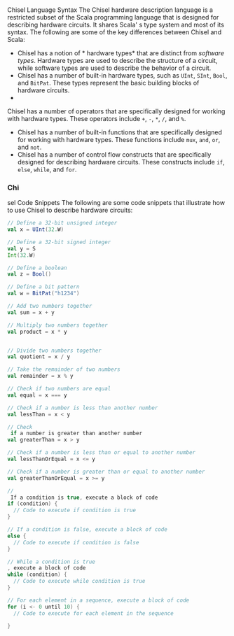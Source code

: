 ###
 Chisel Language Syntax
The Chisel hardware description language is a restricted subset of
 the Scala programming language that is designed for describing hardware circuits. It shares Scala'
s type system and most of its syntax. The following are some of the key differences between Chisel and Scala:

- Chisel has a notion of *
hardware types* that are distinct from *software types*. Hardware types are used to describe the structure of a circuit, while software types are used to describe the behavior
 of a circuit.
- Chisel has a number of built-in hardware types, such as `UInt`, `SInt`, `Bool`, and `BitPat`. These types represent the basic building blocks of hardware circuits.
-
 Chisel has a number of operators that are specifically designed for working with hardware types. These operators include `+`, `-`, `*`, `/`, and `%`.
- Chisel has a number of built-in functions that
 are specifically designed for working with hardware types. These functions include `mux`, `and`, `or`, and `not`.
- Chisel has a number of control flow constructs that are specifically designed for describing hardware circuits. These constructs include `if`, `else`, `while`, and `for`.

### Chi
sel Code Snippets
The following are some code snippets that illustrate how to use Chisel to describe hardware circuits:

```scala
// Define a 32-bit unsigned integer
val x = UInt(32.W)

// Define a 32-bit signed integer
val y = S
Int(32.W)

// Define a boolean
val z = Bool()

// Define a bit pattern
val w = BitPat("h1234")

// Add two numbers together
val sum = x + y

// Multiply two numbers together
val product = x * y


// Divide two numbers together
val quotient = x / y

// Take the remainder of two numbers
val remainder = x % y

// Check if two numbers are equal
val equal = x === y

// Check if a number is less than another number
val lessThan = x < y

// Check
 if a number is greater than another number
val greaterThan = x > y

// Check if a number is less than or equal to another number
val lessThanOrEqual = x <= y

// Check if a number is greater than or equal to another number
val greaterThanOrEqual = x >= y

//
 If a condition is true, execute a block of code
if (condition) {
  // Code to execute if condition is true
}

// If a condition is false, execute a block of code
else {
  // Code to execute if condition is false
}

// While a condition is true
, execute a block of code
while (condition) {
  // Code to execute while condition is true
}

// For each element in a sequence, execute a block of code
for (i <- 0 until 10) {
  // Code to execute for each element in the sequence

}
```

